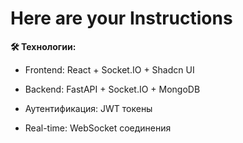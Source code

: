 # Here are your Instructions
**🛠 Технологии:**

- Frontend: React + Socket.IO + Shadcn UI

- Backend: FastAPI + Socket.IO + MongoDB

- Аутентификация: JWT токены

- Real-time: WebSocket соединения
